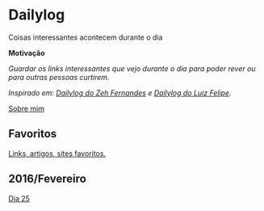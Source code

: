 # Dailylog

Coisas interessantes acontecem durante o dia

**Motivação**

*Guardar os links interessantes que vejo durante o dia para poder rever ou para outras pessoas curtirem.*

*Inspirado em: [Dailylog do Zeh Fernandes](https://github.com/zehfernandes/dailylog/) e [Dailylog do Luiz Felipe](https://github.com/lfeh).*

[Sobre mim](http://woliveiras.com.br/about/)

## Favoritos

[Links, artigos, sites favoritos.](./favorites)

## 2016/Fevereiro

[Dia 25](./logs/2016/0225.md)
